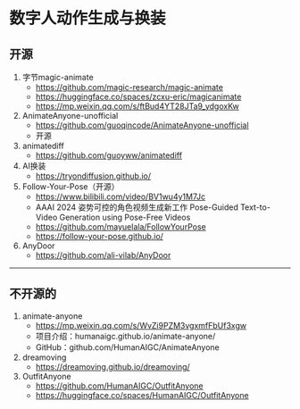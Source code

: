 # 数字人动作生成与换装

## 开源
1. 字节magic-animate
   - https://github.com/magic-research/magic-animate
   - https://huggingface.co/spaces/zcxu-eric/magicanimate
   - https://mp.weixin.qq.com/s/ftBud4YT28JTa9_ydgoxKw
1. AnimateAnyone-unofficial
   - https://github.com/guoqincode/AnimateAnyone-unofficial
   - 开源
1. animatediff
   - https://github.com/guoyww/animatediff
1. AI换装
   - https://tryondiffusion.github.io/
1. Follow-Your-Pose（开源）
   - https://www.bilibili.com/video/BV1wu4y1M7Jc
   - AAAI 2024 姿势可控的角色视频生成新工作 Pose-Guided Text-to-Video Generation using Pose-Free Videos
   - https://github.com/mayuelala/FollowYourPose
   - https://follow-your-pose.github.io/
1. AnyDoor
   - https://github.com/ali-vilab/AnyDoor

---
## 不开源的
1. animate-anyone
   - https://mp.weixin.qq.com/s/WvZi9PZM3vgxmfFbUf3xgw
   - 项目介绍：humanaigc.github.io/animate-anyone/
   - GitHub：github.com/HumanAIGC/AnimateAnyone
1. dreamoving
   - https://dreamoving.github.io/dreamoving/
1. OutfitAnyone
   - https://github.com/HumanAIGC/OutfitAnyone
   - https://huggingface.co/spaces/HumanAIGC/OutfitAnyone
